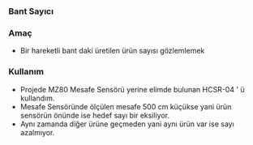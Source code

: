 ### Bant Sayıcı
### Amaç
- Bir hareketli bant daki üretilen ürün sayısı gözlemlemek
### Kullanım
- Projede MZ80 Mesafe Sensörü yerine elimde bulunan HCSR-04 ' ü kullandım.
- Mesafe Sensöründe ölçülen mesafe 500 cm küçükse yani ürün sensörün önünde ise hedef sayı bir eksiliyor.
- Aynı zamanda diğer ürüne geçmeden yani aynı ürün var ise sayı azalmıyor.
